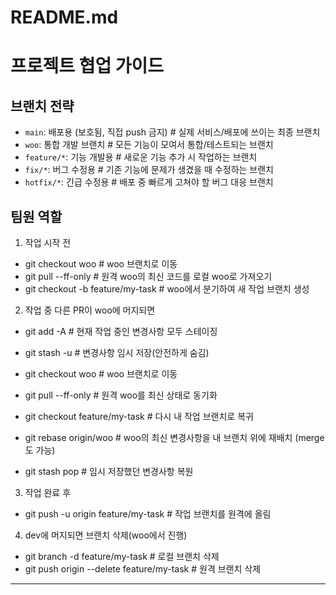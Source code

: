 #  README.md 
# 프로젝트 협업 가이드

## 브랜치 전략
- `main`: 배포용 (보호됨, 직접 push 금지)   # 실제 서비스/배포에 쓰이는 최종 브랜치
- `woo`: 통합 개발 브랜치   # 모든 기능이 모여서 통합/테스트되는 브랜치
- `feature/*`: 기능 개발용   # 새로운 기능 추가 시 작업하는 브랜치
- `fix/*`: 버그 수정용       # 기존 기능에 문제가 생겼을 때 수정하는 브랜치
- `hotfix/*`: 긴급 수정용    # 배포 중 빠르게 고쳐야 할 버그 대응 브랜치

## 팀원 역할
1. 작업 시작 전
   
 -  git checkout woo             # woo 브랜치로 이동 
 -   git pull --ff-only         # 원격 woo의 최신 코드를 로컬 woo로 가져오기
 -  git checkout -b feature/my-task   # woo에서 분기하여 새 작업 브랜치 생성


2. 작업 중 다른 PR이 woo에 머지되면

  
-   git add -A                 # 현재 작업 중인 변경사항 모두 스테이징
-   git stash -u               # 변경사항 임시 저장(안전하게 숨김)

-   git checkout woo            # woo 브랜치로 이동
-   git pull --ff-only         # 원격 woo를 최신 상태로 동기화

-   git checkout feature/my-task # 다시 내 작업 브랜치로 복귀
-   git rebase origin/woo      # woo의 최신 변경사항을 내 브랜치 위에 재배치 (merge도 가능)
-   git stash pop              # 임시 저장했던 변경사항 복원
   

3. 작업 완료 후

   
-   git push -u origin feature/my-task   # 작업 브랜치를 원격에 올림
   

4. dev에 머지되면 브랜치 삭제(woo에서 진행)


-   git branch -d feature/my-task        # 로컬 브랜치 삭제
-   git push origin --delete feature/my-task   # 원격 브랜치 삭제


---
